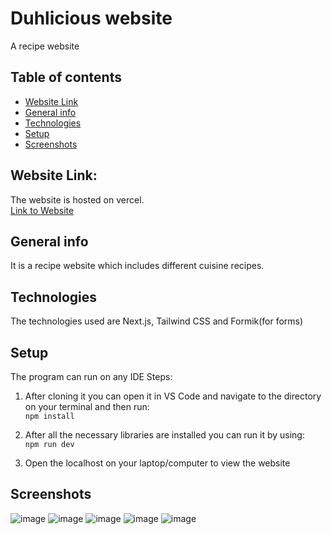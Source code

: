 # Duhlicious website
A recipe website
## Table of contents
* [Website Link](#website-link)
* [General info](#general-info)
* [Technologies](#technologies)
* [Setup](#setup)
* [Screenshots](#screenshots)

## Website Link: 
The website is hosted on vercel. <br>
[Link to Website](https://duhlicious.vercel.app/)

## General info
 It is a recipe website which includes different cuisine recipes.
	
## Technologies
The technologies used are Next.js, Tailwind CSS and Formik(for forms)
	
## Setup
The program can run on any IDE
Steps:
1. After cloning it you can open it in VS Code and navigate to the directory on your terminal and then run: <br>
    ```npm install```

2. After all the necessary libraries are installed you can run it by using: <br>
   ```npm run dev```

3. Open the localhost on your laptop/computer to view the website

## Screenshots
![image](https://github.com/user-attachments/assets/dbd84ce0-0f42-4df0-b11b-7ba38aa21e18)
![image](https://github.com/user-attachments/assets/91b0608b-1dff-45e3-a867-c1d8fcd96b41)
![image](https://github.com/user-attachments/assets/91edebb6-23d3-493f-9671-3e412fbf9b58)
![image](https://github.com/user-attachments/assets/79512c5d-07c8-4433-941c-1f74c59efc10)
![image](https://github.com/user-attachments/assets/8c2c8841-f1b4-4e4e-84cf-d740e8da2ced)


